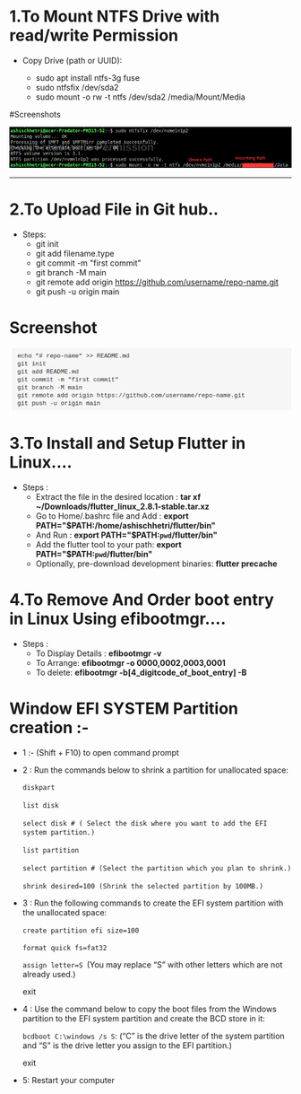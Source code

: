 
# 1.To Mount NTFS Drive with read/write Permission

 - Copy Drive (path or UUID):
 
      - sudo apt install ntfs-3g fuse
      - sudo ntfsfix /dev/sda2
      - sudo mount -o rw -t ntfs /dev/sda2 /media/Mount/Media

#Screenshots

![](/Images/mounting2.png)


---

# 2.To Upload File in Git hub..
- Steps:
  - git init
  - git add filename.type
  - git commit -m "first commit"
  - git branch -M main
  - git remote add origin https://github.com/username/repo-name.git
  - git push -u origin main

# Screenshot
![](/Images/gitUpload.png)

# 3.To Install and Setup Flutter in Linux....
- Steps :
  - Extract the file in the desired location : <strong> tar xf ~/Downloads/flutter_linux_2.8.1-stable.tar.xz </strong>
  - Go to Home/.bashrc file and Add : <strong> export PATH="$PATH:/home/ashischhetri/flutter/bin" </strong>
  - And Run : <strong> export PATH="$PATH:`pwd`/flutter/bin" </strong>
  - Add the flutter tool to your path: <strong> export PATH="$PATH:`pwd`/flutter/bin"  </strong>
  - Optionally, pre-download development binaries: <strong> flutter precache </strong>


# 4.To Remove And Order boot entry in Linux Using efibootmgr....
- Steps :
  - To Display Details : <strong> efibootmgr -v </strong>
  - To Arrange: <strong> efibootmgr -o 0000,0002,0003,0001 </strong>
  - To delete: <strong> efibootmgr -b[4_digitcode_of_boot_entry] -B </strong>

# Window EFI SYSTEM Partition creation :-
- 1 :- (Shift + F10) to open command prompt
- 2 : Run the commands below to shrink a partition for unallocated space:
    ```
    diskpart
     
    list disk

    select disk # ( Select the disk where you want to add the EFI system partition.)

    list partition

    select partition # (Select the partition which you plan to shrink.)

    shrink desired=100 (Shrink the selected partition by 100MB.)
    ```

- 3 : Run the following commands to create the EFI system partition with the unallocated space:

  <code>create partition efi size=100</code>

  <code>format quick fs=fat32</code>

  <code>assign letter=S </code>(You may replace “S” with other letters which are not already used.)

  exit

- 4 : Use the command below to copy the boot files from the Windows partition to the EFI system partition and create the BCD store in it:

  <code>bcdboot C:\windows /s S</code>: (“C” is the drive letter of the system partition and “S” is the drive letter you assign to the EFI partition.)

  exit
  

 - 5: Restart your computer
